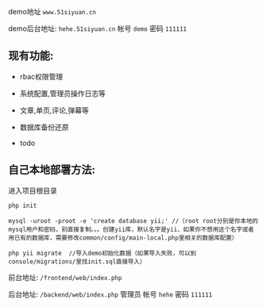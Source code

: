 demo地址 `www.51siyuan.cn`

demo后台地址: `hehe.51siyuan.cn`  帐号 `demo` 密码 `111111`

## 现有功能:

* rbac权限管理

* 系统配置,管理员操作日志等

* 文章,单页,评论,弹幕等

* 数据库备份还原

* todo

## 自己本地部署方法:

进入项目根目录

```
php init

mysql -uroot -proot -e 'create database yii;' //（root root分别是你本地的mysql用户和密码，别直接复制。。。创建yii库，默认名字是yii，如果你不想用这个名字或者用已有的数据库，需要修改common/config/main-local.php里相关的数据库配置）

php yii migrate  //导入demo初始化数据（如果导入失败，可以到console/migrations/里找init.sql直接导入）
```


前台地址: `/frontend/web/index.php`

后台地址: `/backend/web/index.php` 管理员 帐号 `hehe` 密码 `111111`

